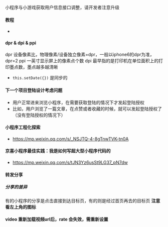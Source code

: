 
小程序与小游戏获取用户信息接口调整，请开发者注意升级
> [](https://developers.weixin.qq.com/community/develop/doc/0000a26e1aca6012e896a517556c01)

#### 教程

- [](https://blog.csdn.net/weidong_y/article/details/79636386?utm_medium=distribute.pc_relevant.none-task-blog-2%7Edefault%7EBlogCommendFromBaidu%7Edefault-8.control&depth_1-utm_source=distribute.pc_relevant.none-task-blog-2%7Edefault%7EBlogCommendFromBaidu%7Edefault-8.control)


#### dpr & dpi & ppi
dpr 设备像素比，物理像素/设备独立像素=dpr，一般以iphone6的dpr为准，dpr=2
ppi 一英寸显示屏上的像素点个数
dpi 最早指的是打印机在单位面积上的打印墨点数，墨点越多越清晰


- `this.setDate({})` 是同步的


#### 下一个项目登陆设计考虑问题
- 用户正常进来浏览小程序，在需要获取登陆的情况下才发起登陆授权
- 比如，用户浏览了一篇文章，在点赞或者收藏的时候，就可以发起登陆授权了（没有登陆授权的情况下）


#### 小程序工程化探索

- https://mp.weixin.qq.com/s/_NSJTQ-4-8gTnwTVK-tn0A

#### 京喜小程序最佳实践：我是如何写超大型小程序代码的

- https://mp.weixin.qq.com/s/tJN3Yz6usSt9LG37_pN7dw


#### 转发分享
##### 分享的差异
有的小程序的分享是点击直接到达目标页，有的则是经过首页再去的目标页
**注意看左上角的图标**



#### video 重新加载视频url后，rate 会失效，需重新设置